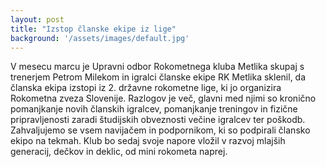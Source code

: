 ```yaml
---
layout: post
title: "Izstop članske ekipe iz lige"
background: '/assets/images/default.jpg'
---
```


V mesecu marcu je Upravni odbor Rokometnega kluba Metlika skupaj s trenerjem Petrom Milekom in igralci članske ekipe 
RK Metlika sklenil, da članska ekipa izstopi iz 2. državne rokometne lige, ki jo organizira Rokometna zveza Slovenije. 
Razlogov je več, glavni med njimi so kronično pomanjkanje novih članskih igralcev, pomanjkanje treningov in fizične 
pripravljenosti zaradi študijskih obveznosti večine igralcev ter poškodb. Zahvaljujemo se vsem navijačem in podpornikom,
ki so podpirali člansko ekipo na tekmah. Klub bo sedaj svoje napore vložil v razvoj mlajših generacij, dečkov in deklic, 
od mini rokometa naprej.